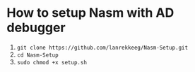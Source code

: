 # How to setup Nasm with AD debugger
1. ```git clone https://github.com/lanrekkeeg/Nasm-Setup.git```
2. ``` cd Nasm-Setup ```
3. ```sudo chmod +x setup.sh```
